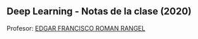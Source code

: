 ## Deep Learning - Notas de la clase (2020)

Profesor: [EDGAR FRANCISCO ROMAN RANGEL](francisco.roman@itam.mx)
